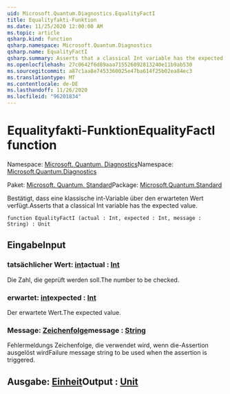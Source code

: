 ```yaml
---
uid: Microsoft.Quantum.Diagnostics.EqualityFactI
title: Equalityfakti-Funktion
ms.date: 11/25/2020 12:00:00 AM
ms.topic: article
qsharp.kind: function
qsharp.namespace: Microsoft.Quantum.Diagnostics
qsharp.name: EqualityFactI
qsharp.summary: Asserts that a classical Int variable has the expected value.
ms.openlocfilehash: 27c0642f6d89aaa715526092813240e11b9ab530
ms.sourcegitcommit: a87c1aa8e7453360025e47ba614f25b02ea84ec3
ms.translationtype: MT
ms.contentlocale: de-DE
ms.lasthandoff: 11/26/2020
ms.locfileid: "96201834"
---
```

# <a name="equalityfacti-function"></a><span data-ttu-id="4ea22-102">Equalityfakti-Funktion</span><span class="sxs-lookup"><span data-stu-id="4ea22-102">EqualityFactI function</span></span>

<span data-ttu-id="4ea22-103">Namespace: [Microsoft. Quantum. Diagnostics](xref:Microsoft.Quantum.Diagnostics)</span><span class="sxs-lookup"><span data-stu-id="4ea22-103">Namespace: [Microsoft.Quantum.Diagnostics](xref:Microsoft.Quantum.Diagnostics)</span></span>

<span data-ttu-id="4ea22-104">Paket: [Microsoft. Quantum. Standard](https://nuget.org/packages/Microsoft.Quantum.Standard)</span><span class="sxs-lookup"><span data-stu-id="4ea22-104">Package: [Microsoft.Quantum.Standard](https://nuget.org/packages/Microsoft.Quantum.Standard)</span></span>


<span data-ttu-id="4ea22-105">Bestätigt, dass eine klassische int-Variable über den erwarteten Wert verfügt.</span><span class="sxs-lookup"><span data-stu-id="4ea22-105">Asserts that a classical Int variable has the expected value.</span></span>

```qsharp
function EqualityFactI (actual : Int, expected : Int, message : String) : Unit
```


## <a name="input"></a><span data-ttu-id="4ea22-106">Eingabe</span><span class="sxs-lookup"><span data-stu-id="4ea22-106">Input</span></span>

### <a name="actual--int"></a><span data-ttu-id="4ea22-107">tatsächlicher Wert: [int](xref:microsoft.quantum.lang-ref.int)</span><span class="sxs-lookup"><span data-stu-id="4ea22-107">actual : [Int](xref:microsoft.quantum.lang-ref.int)</span></span>

<span data-ttu-id="4ea22-108">Die Zahl, die geprüft werden soll.</span><span class="sxs-lookup"><span data-stu-id="4ea22-108">The number to be checked.</span></span>


### <a name="expected--int"></a><span data-ttu-id="4ea22-109">erwartet: [int](xref:microsoft.quantum.lang-ref.int)</span><span class="sxs-lookup"><span data-stu-id="4ea22-109">expected : [Int](xref:microsoft.quantum.lang-ref.int)</span></span>

<span data-ttu-id="4ea22-110">Der erwartete Wert.</span><span class="sxs-lookup"><span data-stu-id="4ea22-110">The expected value.</span></span>


### <a name="message--string"></a><span data-ttu-id="4ea22-111">Message: [Zeichenfolge](xref:microsoft.quantum.lang-ref.string)</span><span class="sxs-lookup"><span data-stu-id="4ea22-111">message : [String](xref:microsoft.quantum.lang-ref.string)</span></span>

<span data-ttu-id="4ea22-112">Fehlermeldungs Zeichenfolge, die verwendet wird, wenn die-Assertion ausgelöst wird</span><span class="sxs-lookup"><span data-stu-id="4ea22-112">Failure message string to be used when the assertion is triggered.</span></span>



## <a name="output--unit"></a><span data-ttu-id="4ea22-113">Ausgabe: [Einheit](xref:microsoft.quantum.lang-ref.unit)</span><span class="sxs-lookup"><span data-stu-id="4ea22-113">Output : [Unit](xref:microsoft.quantum.lang-ref.unit)</span></span>

